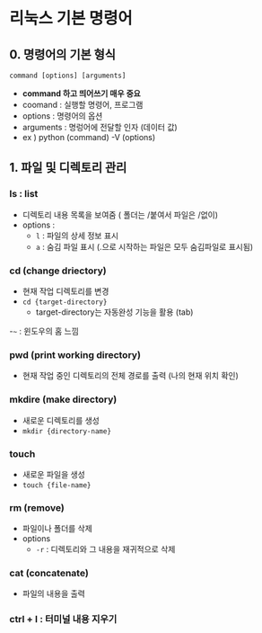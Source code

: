 # 리눅스 기본 명령어

## 0. 명령어의 기본 형식
```
command [options] [arguments]
```
- **command 하고 띄어쓰기 매우 중요**
- coomand : 실행할 명령어, 프로그램
- options : 명령어의 옵션
- arguments : 명렁어에 전달할 인자 (데이터 값)
- ex ) python (command) -V (options)

## 1. 파일 및 디렉토리 관리

### ls : list  
- 디렉토리 내용 목록을 보여줌 ( 폴더는 /붙여서 파일은 /없이)
- options :
    - `l` : 파일의 상세 정보 표시
    - `a` : 숨김 파일 표시 (.으로 시작하는 파일은 모두 숨김파일로 표시됨)

### cd (change driectory)
- 현재 작업 디렉토리를 변경
- `cd {target-directory}`
  - target-directory는 자동완성 기능을 활용 (tab)
 
-`~` : 윈도우의 홈 느낌 

### pwd (print working directory)
- 현재 작업 중인 디렉토리의 전체 경로를 출력 (나의 현재 위치 확인)

### mkdire (make directory)
- 새로운 디렉토리를 생성
- `mkdir {directory-name}` 

### touch 
- 새로운 파일을 생성
- `touch {file-name}`

### rm (remove)
- 파일이나 폴더를 삭제
- options
  - `-r` : 디렉토리와 그 내용을 재귀적으로 삭제 

### cat (concatenate) 
- 파일의 내용을 출력 

 ### ctrl + l : 터미널 내용 지우기
